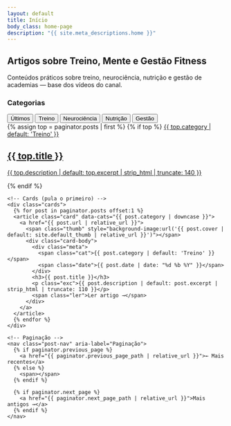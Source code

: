 ```yaml
---
layout: default
title: Início
body_class: home-page
description: "{{ site.meta_descriptions.home }}"
---
```


<section class="blog-header">
  <h1>Artigos sobre Treino, Mente e Gestão Fitness</h1>
  <p>Conteúdos práticos sobre treino, neurociência, nutrição e gestão de academias — base dos vídeos do canal.</p>
</section>

<div class="blog-layout">
  <!-- Lateral fixa de categorias -->
  <aside class="blog-sidebar">
    <h3>Categorias</h3>
    <nav class="blog-filtros-vertical">
      <button data-filter="ultimos" class="on">Últimos</button>
      <button data-filter="treino">Treino</button>
      <button data-filter="neurociência">Neurociência</button>
      <button data-filter="nutrição">Nutrição</button>
      <button data-filter="gestão">Gestão</button>
    </nav>
  </aside>

  <section class="blog-lista">
    <!-- Destaque (top 1 do paginator) -->
    {% assign top = paginator.posts | first %}
    {% if top %}
    <a class="dst-wrap" href="{{ top.url | relative_url }}">
      <span class="dst-thumb" style="background-image:url('{{ top.cover | default: site.default_thumb | relative_url }}')"></span>
      <span class="dst-info">
        <span class="cat">{{ top.category | default: 'Treino' }}</span>
        <h2>{{ top.title }}</h2>
        <p>{{ top.description | default: top.excerpt | strip_html | truncate: 140 }}</p>
      </span>
    </a>
    {% endif %}

    <!-- Cards (pula o primeiro) -->
    <div class="cards">
      {% for post in paginator.posts offset:1 %}
      <article class="card" data-cats="{{ post.category | downcase }}">
        <a href="{{ post.url | relative_url }}">
          <span class="thumb" style="background-image:url('{{ post.cover | default: site.default_thumb | relative_url }}')"></span>
          <div class="card-body">
            <div class="meta">
              <span class="cat">{{ post.category | default: 'Treino' }}</span>
              <span class="date">{{ post.date | date: "%d %b %Y" }}</span>
            </div>
            <h3>{{ post.title }}</h3>
            <p class="exc">{{ post.description | default: post.excerpt | strip_html | truncate: 110 }}</p>
            <span class="ler">Ler artigo →</span>
          </div>
        </a>
      </article>
      {% endfor %}
    </div>

    <!-- Paginação -->
    <nav class="post-nav" aria-label="Paginação">
      {% if paginator.previous_page %}
        <a href="{{ paginator.previous_page_path | relative_url }}">← Mais recentes</a>
      {% else %}
        <span></span>
      {% endif %}

      {% if paginator.next_page %}
        <a href="{{ paginator.next_page_path | relative_url }}">Mais antigos →</a>
      {% endif %}
    </nav>
  </section>
</div>

<script>
(function(){
  const cards = Array.from(document.querySelectorAll('.card[data-cats]'));
  const btns  = Array.from(document.querySelectorAll('.blog-filtros-vertical [data-filter]'));
  const norm = s => (s||'').normalize('NFD').replace(/\p{Diacritic}/gu,'').toLowerCase();

  function applyFilter(slug){
    const f = norm(slug);
    cards.forEach(c=>{
      const cat = norm(c.dataset.cats||'');
      c.style.display = (!f || f==='ultimos' || cat.includes(f)) ? '' : 'none';
    });
  }
  btns.forEach(b=>b.addEventListener('click',()=>{
    btns.forEach(x=>x.classList.remove('on')); b.classList.add('on');
    applyFilter(b.dataset.filter);
    window.scrollTo({top:0,behavior:'smooth'});
  }));
  applyFilter('ultimos');
})();
</script>

